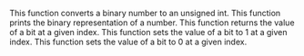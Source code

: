This function converts a binary number to an unsigned int.
This function prints the binary representation of a number.
This function returns the value of a bit at a given index.
This function sets the value of a bit to 1 at a given index.
This function sets the value of a bit to 0 at a given index.
